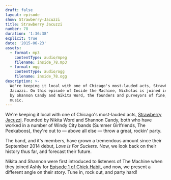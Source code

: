 ```yaml
---
draft: false
layout: episode
show: Strawberry-Jacuzzi
title: Strawberry Jacuzzi
number: 78
duration: '1:36:38'
explicit: true
date: '2015-06-23'
assets:
  - format: mp3
    contentType: audio/mpeg
    filename: inside_78.mp3
  - format: ogg
    contentType: audio/ogg
    filename: inside_78.ogg
description: >-
  We're keeping it local with one of Chicago's most-lauded acts, Strawberry
  Jacuzzi. On this episode of Inside the Machine, Nicholas is joined in-studio
  by Shannon Candy and Nikita Word, the founders and purveyors of fine, pop-punk
  music.
---
```

We're keeping it local with one of Chicago's most-lauded acts, [Strawberry Jacuzzi](https://www.facebook.com/StrawberryJacuzziBand). Founded by Nikita Word and Shannon Candy, both who have worked in a number of Windy City bands (Summer Girlfriends, The Peekaboos), they're out to &mdash; above all else &mdash; throw a great, rockin' party.

The band, and it's members, have grown a tremendous amount since their September 2014 debut, *Love is For Suckers*. Now, we look back on their history thus far, and forecast their future.

Nikita and Shannon were first introduced to listeners of The Machine when they joined Ashly for [Episode 1 of Chick Habit](http://machine.fm/chickhabit/1), and now, we present a different angle on their story. Tune in, rock out, and party hard!